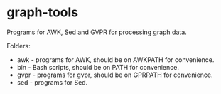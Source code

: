 graph-tools
===========

Programs for AWK, Sed and GVPR for processing graph data.

Folders:

* awk - programs for AWK, should be on AWKPATH for convenience.
* bin - Bash scripts, should be on PATH for convenience.
* gvpr - programs for gvpr, should be on GPRPATH for convenience.
* sed - programs for Sed.

